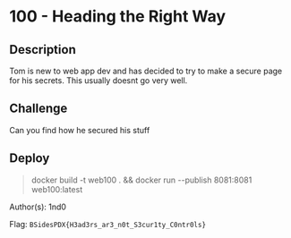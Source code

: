 # 100 - Heading the Right Way

## Description
Tom is new to web app dev and has decided to try to make a secure page for his secrets. This usually doesnt go very well.

## Challenge 
Can you find how he secured his stuff



## Deploy
> docker build -t web100 . && docker run --publish 8081:8081 web100:latest

Author(s): 1nd0

Flag: `BSidesPDX{H3ad3rs_ar3_n0t_S3cur1ty_C0ntr0ls}`


